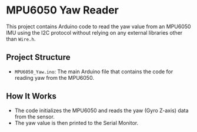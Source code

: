 # MPU6050 Yaw Reader

This project contains Arduino code to read the yaw value from an MPU6050 IMU using the I2C protocol without relying on any external libraries other than `Wire.h`.

## Project Structure

- `MPU6050_Yaw.ino`: The main Arduino file that contains the code for reading yaw from the MPU6050.

## How It Works

- The code initializes the MPU6050 and reads the yaw (Gyro Z-axis) data from the sensor.
- The yaw value is then printed to the Serial Monitor.
